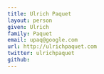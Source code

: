 ```yaml
---
title: Ulrich Paquet
layout: person
given: Ulrich
family: Paquet
email: upaq@google.com
url: http://ulrichpaquet.com
twitter: ulrichpaquet
github: 
---
```



